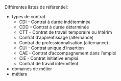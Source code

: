 Différentes listes de référentiel:

- types de contrat
    - CDI – Contrat à durée indéterminée
    - CDD – Contrat à durée déterminée
    - CTT – Contrat de travail temporaire ou Intérim
    - Contrat d’apprentissage (alternance)
    - Contrat de professionnalisation (alternance)
    - CUI – Contrat unique d’insertion
    - CAE - Contrat d’accompagnement dans l’emploi
    - CIE - Contrat initiative emploi
    - Contrat de travail intermittent
- domaines de métier
- métiers